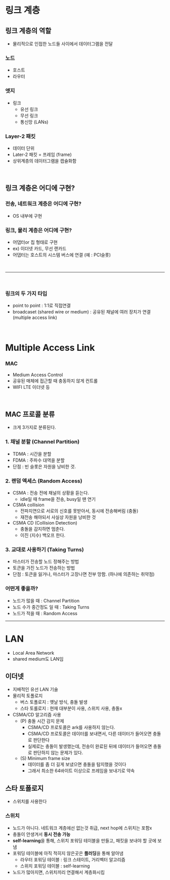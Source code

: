 # 링크 계층
## 링크 계층의 역할
- 물리적으로 인접한 노드들 사이에서 데이터그램을 전달 
### 노드
- 호스트
- 라우터
### 엣지
- 링크
  - 유선 링크
  - 무선 링크
  - 통신망 (LANs)
### Layer-2 패킷
- 데이터 단위
- Later-2 패킷 = 프레임 (frame)
- 상위계층의 데이터그램을 캡슐화함

<br>

## 링크 계층은 어디에 구현?
### 전송, 네트워크 계층은 어디에 구현?
- OS 내부에 구현
### 링크, 물리 계층은 어디에 구현?
- 어댑터or 칩 형태로 구현
- ex) 이더넷 카드, 무선 랜카드
- 어댑터는 호스트의 시스템 버스에 연결 (예 : PCI슬롯)

<br>

---

<br>

### 링크의 두 가지 타입
- point to point : 1:1로 직접연결
- broadcaset (shared wire or medium) : 공유된 채널에 여러 장치가 연결 (multiple access link)
 
<br>

# Multiple Access Link
### MAC
- Medium Access Control
- 공유된 매체에 접근할 때 충동하지 않게 컨트롤
- WIFI LTE 이더넷 등

<br>

## MAC 프로콜 분류
- 크게 3가지로 분류된다.
### 1. 채널 분할 (Channel Partition)
- TDMA : 시간을 분할
- FDMA : 주파수 대역을 분할
- 단점 : 빈 슬롯은 자원을 낭비한 것. 
### 2. 랜덤 엑세스 (Random Access)
- CSMA : 전송 전에 채널의 상황을 듣는다.
  - idle일 때 frame을 전송, busy일 땐 연기
- CSMA collision
  - 전파지연으로 서로의 신호를 못받아서, 동시에 전송해버림 (충돌)
  - 재전송 해야되서 사실상 자원을 낭비한 것
- CSMA CD (Collision Detection)
  - 충돌을 감지하면 멈춘다.
  - 이진 (지수) 백오프 한다.  
### 3. 교대로 사용하기 (Taking Turns)
- 마스터가 전송할 노드 정해주는 방법
- 토큰을 가진 노드가 전송하는 방법
- 단점 : 토큰을 잃거나, 마스터가 고장나면 전부 망함. (하나에 의존하는 취약점)
### 어떤게 좋을까?
- 노드가 많을 때 : Channel Partition
- 노드 수가 중간정도 일 때 : Taking Turns 
- 노드가 적을 때 : Random Access

---

# LAN
- Local Area Network
- shared medium도 LAN임
## 이더넷
- 지배적인 유선 LAN 기술
- 물리적 토폴로지
  - 버스 토폴로지 : 옛날 방식, 충돌 발생
  - 스타 토롤로지 : 현재 대부분이 사용, 스위치 사용, 충돌x
- CSMA/CD 알고리즘 사용
  - (P) 충돌 시간 감지 문제
    - CSMA/CD 프로토콜은 ark를 사용하지 않는다.
    - CSMA/CD 프로토콜은 데이터를 보내면서, 다른 데이터가 들어오면 충돌로 판단한다
    - 실제로는 충돌이 발생했는데, 전송이 완료된 뒤에 데이터가 들어오면 충돌로 판단하지 않는 문제가 있다.
  - (S) Minimum frame size
    - 데이터를 좀 더 길게 보냈으면 충돌을 탐지했을 것이다
    - 그래서 최소한 64바이트 이상으로 프레임을 보내기로 약속
## 스타 토폴로지
- 스위치를 사용한다
### 스위치 
- 노드가 아니다. 네트워크 계층에선 없는것 취급, next hop에 스위치는 포함x
- 충돌이 안생겨서 **동시 전송 가능**
- **self-learning**을 통해, 스위치 포워딩 테이블을 만들고, 패킷을 보내야 할 곳에 보냄
- 포워딩 테이블에 아직 적히지 않은곳은 **플러딩**을 통해 알아냄
  - 라우터 포워딩 테이블 : 링크 스테이트, 거리벡터 알고리즘
  - 스위치 포워딩 테이블 : self-learning
- 노드가 많아지면, 스위치끼리 연결해서 계층화시킴
